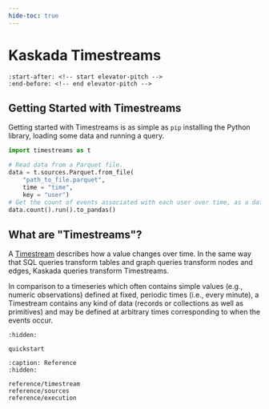 ```yaml
---
hide-toc: true
---
```


# Kaskada Timestreams

```{include} ../README.md
:start-after: <!-- start elevator-pitch -->
:end-before: <!-- end elevator-pitch -->
```

## Getting Started with Timestreams

Getting started with Timestreams is as simple as `pip` installing the Python library, loading some data and running a query.

```python
import timestreams as t

# Read data from a Parquet file.
data = t.sources.Parquet.from_file(
    "path_to_file.parquet",
    time = "time",
    key = "user")
# Get the count of events associated with each user over time, as a dataframe.
data.count().run().to_pandas()
```

## What are "Timestreams"?
A [Timestream](reference/timestream) describes how a value changes over time. In the same way that SQL
queries transform tables and graph queries transform nodes and edges,
Kaskada queries transform Timestreams.

In comparison to a timeseries which often contains simple values (e.g., numeric
observations) defined at fixed, periodic times (i.e., every minute), a Timestream
contains any kind of data (records or collections as well as primitives) and may
be defined at arbitrary times corresponding to when the events occur.

```{toctree}
:hidden:

quickstart
```

```{toctree}
:caption: Reference
:hidden:

reference/timestream
reference/sources
reference/execution
```